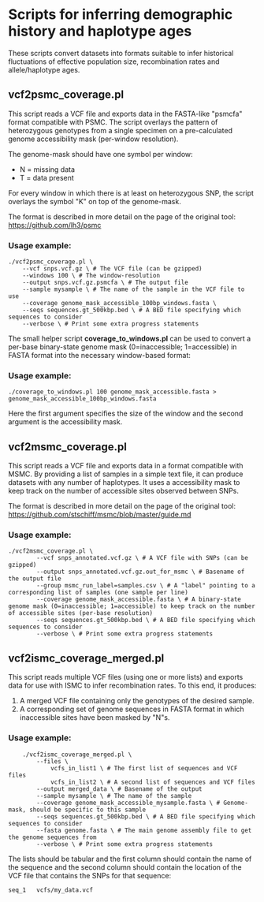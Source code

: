 # Scripts for inferring demographic history and haplotype ages

These scripts convert datasets into formats suitable to infer historical fluctuations of effective population size, recombination rates and allele/haplotype ages.

## vcf2psmc_coverage.pl

This script reads a VCF file and exports data in the FASTA-like "psmcfa" format compatible with PSMC. The script overlays the pattern of heterozygous genotypes from a single specimen on a pre-calculated genome accessibility mask (per-window resolution).

The genome-mask should have one symbol per window:
- N = missing data
- T = data present

For every window in which there is at least on heterozygous SNP, the script overlays the symbol "K" on top of the genome-mask. 

The format is described in more detail on the page of the original tool:
https://github.com/lh3/psmc

### Usage example:

    ./vcf2psmc_coverage.pl \
        --vcf snps.vcf.gz \ # The VCF file (can be gzipped)
        --windows 100 \ # The window-resolution
        --output snps.vcf.gz.psmcfa \ # The output file
        --sample mysample \ # The name of the sample in the VCF file to use
        --coverage genome_mask_accessible_100bp_windows.fasta \
        --seqs sequences.gt_500kbp.bed \ # A BED file specifying which sequences to consider
        --verbose \ # Print some extra progress statements

The small helper script **coverage_to_windows.pl** can be used to convert a per-base binary-state genome mask (0=inaccessible; 1=accessible) in FASTA format into the necessary window-based format:

### Usage example:

    ./coverage_to_windows.pl 100 genome_mask_accessible.fasta > genome_mask_accessible_100bp_windows.fasta

Here the first argument specifies the size of the window and the second argument is the accessibility mask.

## vcf2msmc_coverage.pl

This script reads a VCF file and exports data in a format compatible with MSMC. By providing a list of samples in a simple text file, it can produce datasets with any number of haplotypes. It uses a accessibility mask to keep track on the number of accessible sites observed between SNPs.

The format is described in more detail on the page of the original tool:
https://github.com/stschiff/msmc/blob/master/guide.md

### Usage example:

    ./vcf2msmc_coverage.pl \
            --vcf snps_annotated.vcf.gz \ # A VCF file with SNPs (can be gzipped)
            --output snps_annotated.vcf.gz.out_for_msmc \ # Basename of the output file
            --group msmc_run_label=samples.csv \ # A "label" pointing to a corresponding list of samples (one sample per line)
            --coverage genome_mask_accessible.fasta \ # A binary-state genome mask (0=inaccessible; 1=accessible) to keep track on the number of accessible sites (per-base resolution)
            --seqs sequences.gt_500kbp.bed \ # A BED file specifying which sequences to consider
            --verbose \ # Print some extra progress statements

## vcf2ismc_coverage_merged.pl

This script reads multiple VCF files (using one or more lists) and exports data for use with ISMC to infer recombination rates. To this end, it produces:
1. A merged VCF file containing only the genotypes of the desired sample.
2. A corresponding set of genome sequences in FASTA format in which inaccessible sites have been masked by "N"s.

### Usage example:

 		./vcf2ismc_coverage_merged.pl \
			--files \
				vcfs_in_list1 \ # The first list of sequences and VCF files
				vcfs_in_list2 \ # A second list of sequences and VCF files
			--output merged_data \ # Basename of the output
			--sample mysample \ # The name of the sample
			--coverage genome_mask_accessible_mysample.fasta \ # Genome-mask, should be specific to this sample
			--seqs sequences.gt_500kbp.bed \ # A BED file specifying which sequences to consider
			--fasta genome.fasta \ # The main genome assembly file to get the genome sequences from
			--verbose \ # Print some extra progress statements

The lists should be tabular and the first column should contain the name of the sequence and the second column should contain the location of the VCF file that contains the SNPs for that sequence:

	seq_1	vcfs/my_data.vcf

